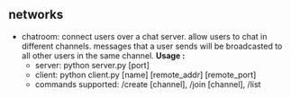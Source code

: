 ## networks
+ chatroom: connect users over a chat server. allow users to chat in different channels. messages that a user sends will be broadcasted to all other users in the same channel. **Usage :**
  - server: python server.py [port]
  - client: python client.py [name] [remote_addr] [remote_port]
  - commands supported: /create [channel], /join [channel], /list

